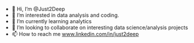 - 👋 Hi, I’m @Just2Deep
- 👀 I’m interested in data analysis and coding.
- 🌱 I’m currently learning analytics
- 💞️ I’m looking to collaborate on interesting data science/analysis projects
- 📫 How to reach me www.linkedin.com/in/just2deep

<!---
Just2Deep/Just2Deep is a ✨ special ✨ repository because its `README.md` (this file) appears on your GitHub profile.
You can click the Preview link to take a look at your changes.
--->

